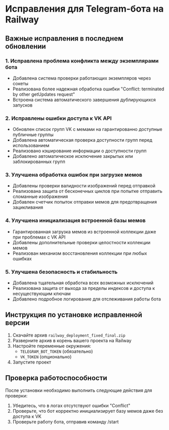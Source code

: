# Исправления для Telegram-бота на Railway

## Важные исправления в последнем обновлении

### 1. Исправлена проблема конфликта между экземплярами бота
- Добавлена система проверки работающих экземпляров через сокеты
- Реализована более надежная обработка ошибки "Conflict: terminated by other getUpdates request"
- Встроена система автоматического завершения дублирующихся запусков

### 2. Исправлены ошибки доступа к VK API
- Обновлен список групп VK с мемами на гарантированно доступные публичные группы
- Добавлена автоматическая проверка доступности групп перед использованием
- Реализовано кэширование информации о доступности групп
- Добавлено автоматическое исключение закрытых или заблокированных групп

### 3. Улучшена обработка ошибок при загрузке мемов
- Добавлены проверки валидности изображений перед отправкой
- Реализована защита от бесконечных циклов при попытке отправить сломанные изображения
- Добавлен счетчик попыток отправки мемов для предотвращения зацикливания

### 4. Улучшена инициализация встроенной базы мемов
- Гарантированная загрузка мемов из встроенной коллекции даже при проблемах с VK API
- Добавлены дополнительные проверки целостности коллекции мемов
- Реализован механизм восстановления коллекции при любых ошибках

### 5. Улучшена безопасность и стабильность
- Добавлена тщательная обработка всех возможных исключений
- Реализована защита от выхода за пределы индексов и доступа к несуществующим ключам
- Добавлено подробное логирование для отслеживания работы бота

## Инструкция по установке исправленной версии

1. Скачайте архив `railway_deployment_fixed_final.zip`
2. Разверните архив в корень вашего проекта на Railway
3. Настройте переменные окружения:
   - `TELEGRAM_BOT_TOKEN` (обязательно)
   - `VK_TOKEN` (опционально)
4. Запустите проект

## Проверка работоспособности

После установки необходимо выполнить следующие действия для проверки:
1. Убедитесь, что в логах отсутствуют ошибки "Conflict"
2. Проверьте, что бот корректно инициализирует базу мемов даже без доступа к VK
3. Проверьте работу бота, отправив команду /start